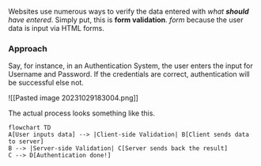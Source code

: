 Websites use numerous ways to verify the data entered with *what **should** have entered*. Simply put, this is **form validation**. *form* because the user data is input via HTML forms.

### Approach
Say, for instance, in an Authentication System, the user enters the input for Username and Password. If the credentials are correct, authentication will be successful else not.

![[Pasted image 20231029183004.png]]

The actual process looks something like this.

```mermaid
flowchart TD
A[User inputs data] --> |Client-side Validation| B[Client sends data to server] 
B --> |Server-side Validation| C[Server sends back the result]
C --> D[Authentication done!]
```
